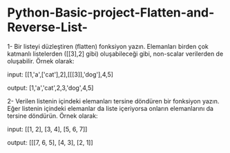 # Python-Basic-project-Flatten-and-Reverse-List-

1- Bir listeyi düzleştiren (flatten) fonksiyon yazın. Elemanları birden çok katmanlı listelerden ([[3],2] gibi) oluşabileceği gibi, non-scalar verilerden de oluşabilir. Örnek olarak:

input: [[1,'a',['cat'],2],[[[3]],'dog'],4,5]

output: [1,'a','cat',2,3,'dog',4,5]

2- Verilen listenin içindeki elemanları tersine döndüren bir fonksiyon yazın. Eğer listenin içindeki elemanlar da liste içeriyorsa onların elemanlarını da tersine döndürün. Örnek olarak:

input: [[1, 2], [3, 4], [5, 6, 7]]

output: [[[7, 6, 5], [4, 3], [2, 1]]
